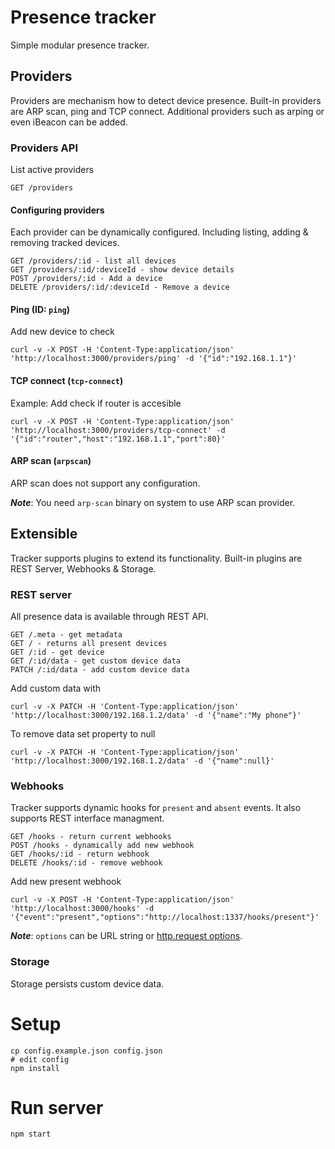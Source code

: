 # Presence tracker
Simple modular presence tracker.

## Providers
Providers are mechanism how to detect device presence. Built-in providers are ARP scan, ping and TCP connect. Additional providers such as arping or even iBeacon can be added.

### Providers API

List active providers

    GET /providers

#### Configuring providers

Each provider can be dynamically configured. Including listing, adding & removing tracked devices.

    GET /providers/:id - list all devices
    GET /providers/:id/:deviceId - show device details
    POST /providers/:id - Add a device
    DELETE /providers/:id/:deviceId - Remove a device

#### Ping (ID: `ping`)

Add new device to check

    curl -v -X POST -H 'Content-Type:application/json' 'http://localhost:3000/providers/ping' -d '{"id":"192.168.1.1"}'

#### TCP connect (`tcp-connect`)

Example: Add check if router is accesible

    curl -v -X POST -H 'Content-Type:application/json' 'http://localhost:3000/providers/tcp-connect' -d '{"id":"router","host":"192.168.1.1","port":80}'

#### ARP scan (`arpscan`)

ARP scan does not support any configuration.

***Note***: You need `arp-scan` binary on system to use ARP scan provider.

## Extensible
Tracker supports plugins to extend its functionality. Built-in plugins are REST Server, Webhooks & Storage.

### REST server
All presence data is available through REST API.

    GET /.meta - get metadata
    GET / - returns all present devices
    GET /:id - get device
    GET /:id/data - get custom device data
    PATCH /:id/data - add custom device data

Add custom data with

    curl -v -X PATCH -H 'Content-Type:application/json' 'http://localhost:3000/192.168.1.2/data' -d '{"name":"My phone"}'

To remove data set property to null

    curl -v -X PATCH -H 'Content-Type:application/json' 'http://localhost:3000/192.168.1.2/data' -d '{"name":null}'

### Webhooks
Tracker supports dynamic hooks for `present` and `absent` events. It also supports REST interface managment.

    GET /hooks - return current webhooks
    POST /hooks - dynamically add new webhook
    GET /hooks/:id - return webhook
    DELETE /hooks/:id - remove webhook

Add new present webhook

    curl -v -X POST -H 'Content-Type:application/json' 'http://localhost:3000/hooks' -d '{"event":"present","options":"http://localhost:1337/hooks/present"}'

***Note***: `options` can be URL string or [http.request options][request_options].

### Storage
Storage persists custom device data.

# Setup

    cp config.example.json config.json
    # edit config
    npm install

# Run server

    npm start

[request_options]: https://nodejs.org/api/http.html#http_http_request_options_callback
